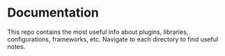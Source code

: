 # Documentation

This repo contains the most useful info about plugins, libraries, configurations, frameworks, etc.
Navigate to each directory to find useful notes.
